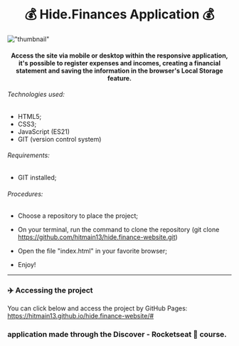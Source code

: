 <h1 align="center">
💰 Hide.Finances Application 💰
</h1>

!["thumbnail"](https://github.com/hitmain13/hide.finance-website/blob/main/assets/img/thumbnail.png)

<h4 align="center">
 Access the site via mobile or desktop within the responsive application, it's possible to register expenses and incomes, creating a financial statement and saving the information in the browser's Local Storage feature.
</h4>

###### Technologies used:
 - HTML5;
 - CSS3;
 - JavaScript (ES21)
 - GIT (version control system)
 
 ###### Requirements:

- GIT installed;

###### Procedures:

- Choose a repository to place the project;

- On your terminal, run the command to clone the repository (git clone https://github.com/hitmain13/hide.finance-website.git)

- Open the file "index.html" in your favorite browser;

- Enjoy!
---

### ✈️ Accessing the project

You can click below and access the project by GitHub Pages:
https://hitmain13.github.io/hide.finance-website/#


### application made through the Discover - Rocketseat 🚀 course.
